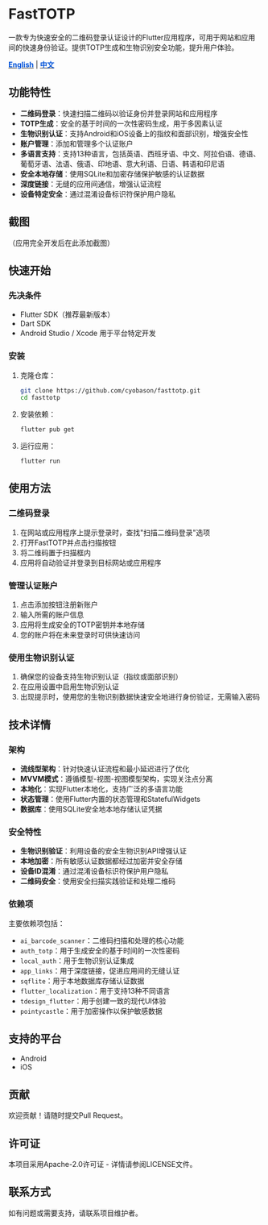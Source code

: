 # FastTOTP

一款专为快速安全的二维码登录认证设计的Flutter应用程序，可用于网站和应用间的快速身份验证。提供TOTP生成和生物识别安全功能，提升用户体验。

[**<span style="color: #0052d9">English</span>**](README.md) | [**<span style="color: #0052d9">中文</span>**](README-zh.md)

## 功能特性

- **二维码登录**：快速扫描二维码以验证身份并登录网站和应用程序
- **TOTP生成**：安全的基于时间的一次性密码生成，用于多因素认证
- **生物识别认证**：支持Android和iOS设备上的指纹和面部识别，增强安全性
- **账户管理**：添加和管理多个认证账户
- **多语言支持**：支持13种语言，包括英语、西班牙语、中文、阿拉伯语、德语、葡萄牙语、法语、俄语、印地语、意大利语、日语、韩语和印尼语
- **安全本地存储**：使用SQLite和加密存储保护敏感的认证数据
- **深度链接**：无缝的应用间通信，增强认证流程
- **设备特定安全**：通过混淆设备标识符保护用户隐私

## 截图

（应用完全开发后在此添加截图）

## 快速开始

### 先决条件

- Flutter SDK（推荐最新版本）
- Dart SDK
- Android Studio / Xcode 用于平台特定开发

### 安装

1. 克隆仓库：
   ```bash
   git clone https://github.com/cyobason/fasttotp.git
   cd fasttotp
   ```

2. 安装依赖：
   ```bash
   flutter pub get
   ```

3. 运行应用：
   ```bash
   flutter run
   ```

## 使用方法

### 二维码登录

1. 在网站或应用程序上提示登录时，查找"扫描二维码登录"选项
2. 打开FastTOTP并点击扫描按钮
3. 将二维码置于扫描框内
4. 应用将自动验证并登录到目标网站或应用程序

### 管理认证账户

1. 点击添加按钮注册新账户
2. 输入所需的账户信息
3. 应用将生成安全的TOTP密钥并本地存储
4. 您的账户将在未来登录时可供快速访问

### 使用生物识别认证

1. 确保您的设备支持生物识别认证（指纹或面部识别）
2. 在应用设置中启用生物识别认证
3. 出现提示时，使用您的生物识别数据快速安全地进行身份验证，无需输入密码

## 技术详情

### 架构

- **流线型架构**：针对快速认证流程和最小延迟进行了优化
- **MVVM模式**：遵循模型-视图-视图模型架构，实现关注点分离
- **本地化**：实现Flutter本地化，支持广泛的多语言功能
- **状态管理**：使用Flutter内置的状态管理和StatefulWidgets
- **数据库**：使用SQLite安全地本地存储认证凭据

### 安全特性

- **生物识别验证**：利用设备的安全生物识别API增强认证
- **本地加密**：所有敏感认证数据都经过加密并安全存储
- **设备ID混淆**：通过混淆设备标识符保护用户隐私
- **二维码安全**：使用安全扫描实践验证和处理二维码

### 依赖项

主要依赖项包括：

- `ai_barcode_scanner`：二维码扫描和处理的核心功能
- `auth_totp`：用于生成安全的基于时间的一次性密码
- `local_auth`：用于生物识别认证集成
- `app_links`：用于深度链接，促进应用间的无缝认证
- `sqflite`：用于本地数据库存储认证数据
- `flutter_localization`：用于支持13种不同语言
- `tdesign_flutter`：用于创建一致的现代UI体验
- `pointycastle`：用于加密操作以保护敏感数据

## 支持的平台

- Android
- iOS

## 贡献

欢迎贡献！请随时提交Pull Request。

## 许可证

本项目采用Apache-2.0许可证 - 详情请参阅LICENSE文件。

## 联系方式

如有问题或需要支持，请联系项目维护者。